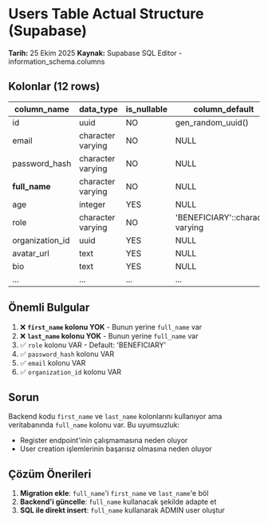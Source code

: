 # Users Table Actual Structure (Supabase)

**Tarih:** 25 Ekim 2025
**Kaynak:** Supabase SQL Editor - information_schema.columns

## Kolonlar (12 rows)

| column_name | data_type | is_nullable | column_default |
|-------------|-----------|-------------|----------------|
| id | uuid | NO | gen_random_uuid() |
| email | character varying | NO | NULL |
| password_hash | character varying | NO | NULL |
| **full_name** | character varying | NO | NULL |
| age | integer | YES | NULL |
| role | character varying | NO | 'BENEFICIARY'::character varying |
| organization_id | uuid | YES | NULL |
| avatar_url | text | YES | NULL |
| bio | text | YES | NULL |
| ... | ... | ... | ... |

## Önemli Bulgular

1. ❌ **`first_name` kolonu YOK** - Bunun yerine `full_name` var
2. ❌ **`last_name` kolonu YOK** - Bunun yerine `full_name` var
3. ✅ `role` kolonu VAR - Default: 'BENEFICIARY'
4. ✅ `password_hash` kolonu VAR
5. ✅ `email` kolonu VAR
6. ✅ `organization_id` kolonu VAR

## Sorun

Backend kodu `first_name` ve `last_name` kolonlarını kullanıyor ama veritabanında `full_name` kolonu var. Bu uyumsuzluk:
- Register endpoint'inin çalışmamasına neden oluyor
- User creation işlemlerinin başarısız olmasına neden oluyor

## Çözüm Önerileri

1. **Migration ekle**: `full_name`'i `first_name` ve `last_name`'e böl
2. **Backend'i güncelle**: `full_name` kullanacak şekilde adapte et
3. **SQL ile direkt insert**: `full_name` kullanarak ADMIN user oluştur

